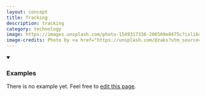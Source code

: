 ```yaml
---
layout: concept
title: Tracking
description: tracking
category: technology
image: https://images.unsplash.com/photo-1549317336-206569e8475c?ixlib=rb-1.2.1&ixid=eyJhcHBfaWQiOjEyMDd9&auto=format&fit=crop&w=1834&q=80
image-credits: Photo by <a href="https://unsplash.com/@zaks?utm_source=unsplash&amp;utm_medium=referral&amp;utm_content=creditCopyText">Zak Sakata</a> on <a href="/collections/9826918/laser%2Fled-lights?utm_source=unsplash&amp;utm_medium=referral&amp;utm_content=creditCopyText">Unsplash</a>
---
```


<details markdown="1" open>
<summary><h3>Examples</h3></summary> 

There is no example yet. Feel free to <a href="{{ site.repo }}/edit/master/{{ page.path }}" target="_blank"><i class="fa fa-edit fa-fw"></i> edit this page</a>.

</details>
